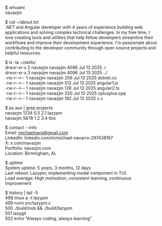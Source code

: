 $ whoami  
navazjm

$ cat ~/about.txt  
.NET and Angular developer with 4 years of experience building web 
applications and solving complex technical challenges. In my free time, I love
creating tools and utilities that help fellow developers streamline their workflows
and improve their development experience. I'm passionate about contributing to 
the developer community through open source projects and helpful resources.

$ ls -la ~/skills/  
drwxr-xr-x  2 navazjm navazjm 4096 Jul 13 2025 ./  
drwxr-xr-x  3 navazjm navazjm 4096 Jul 13 2025 ../  
-rw-r--r--  1 navazjm navazjm  256 Jul 13 2025 dotnet.cs  
-rw-r--r--  1 navazjm navazjm  512 Jul 13 2025 angular1.js  
-rw-r--r--  1 navazjm navazjm  128 Jul 13 2025 angular2.ts   
-rw-r--r--  1 navazjm navazjm  320 Jul 13 2025 cplusplus.cpp  
-rw-r--r--  1 navazjm navazjm  192 Jul 13 2025 c.c  

$ ps aux | grep projects   
navazjm  1234  0.5  2.1 lazypm  
navazjm  5678  1.2  3.4 tloc  

$ contact --info  
Email: michaelnavs@gmail.com   
LinkedIn: linkedin.com/in/michael-navarro-297438167  
X: x.com/navazjm  
Portfolio: navazjm.com  
Location: Birmingham, AL  

$ uptime  
System uptime: 5 years, 3 months, 12 days  
Last reboot: Lazypm, implementing modal component in TUI.  
Load average: High motivation, consistent learning, continuous improvement  

$ history | tail -5  
 498  tmux a -t lazypm  
 499  nvim src/lazypm.c  
 500  ./build/nob && ./build/lazypm  
 501  lazygit  
 502  echo "Always coding, always learning"  
